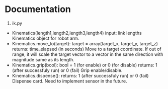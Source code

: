 # Documentation
1. ik.py
- Kinematics(length1,length2,length3,length4)
input: link lengths
Kinematics object for robot arm.
- Kinematics.move_to(target):
target = array(target_x, target_y, target_z)
returns: time_elapsed (in seconds)
Move to a target coordinate. If out of range, it will scale the target vector to a vector in the same direction with magnitude same as its length.
- Kinematics.grip(bool):
bool = 1 (for enable) or 0 (for disable)
returns: 1 (after successfuly run) or 0 (fail)
Grip enable/disable.
- Kinematics.dispense():
returns: 1 (after successfuly run) or 0 (fail)
Dispense card. Need to implement sensor in the future.